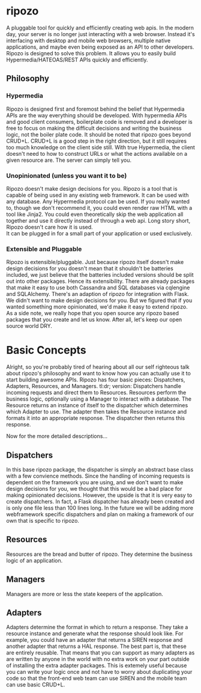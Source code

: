 # ripozo

A pluggable tool for quickly and efficiently creating web apis.
In the modern day, your server is no longer just interacting
with a web browser.  Instead it's interfacing with desktop and mobile 
web browsers, multiple native applications, and maybe even being exposed
as an API to other developers.  Ripozo is designed to solve this problem.
It allows you to easily build Hypermedia/HATEOAS/REST APIs quickly and 
efficiently.

## Philosophy

### Hypermedia

Ripozo is designed first and foremost behind the belief that Hypermedia
APIs are the way everything should be developed.  With hypermedia APIs and
good client consumers, boilerplate code is removed and a developer is free
to focus on making the difficult decisions and writing the business logic,
not the boiler plate code.  It should be noted that ripozo goes beyond
CRUD+L.  CRUD+L is a good step in the right direction, but it still requires
too much knowledge on the client side still.  With true Hypermedia, the 
client doesn't need to how to construct URLs or what the actions available
on a given resource are.  The server can simply tell you.

### Unopinionated (unless you want it to be)

Ripozo doesn't make design decisions for you.  Ripozo is a tool that is capable
of being used in any existing web framework.  It can be used with any database.
Any Hypermedia protocol can be used.  If you really wanted to, though we don't
recommend it, you could even render raw HTML with a tool like Jinja2.  You could
even theoretically skip the web application all together and use it directly instead
of through a web api. Long story short, Ripozo doesn't care how it is used.  
It can be plugged in for a small part of your application or used exclusively.

### Extensible and Pluggable

Ripozo is extensible/pluggable.  Just because ripozo itself doesn't make design decisions
for you doesn't mean that it shouldn't be batteries included, we just believe
that the batteries included versions should be split out into other packages.
Hence its extensibility.  There are already packages that make it easy to use
both Cassandra and SQL databases via cqlengine and SQLAlchemy.  There's an 
adaption of ripozo for integration with Flask.  We didn't want to make design
decisions for you.  But we figured that if you wanted something more opinionated,
we'd make it easy to extend ripozo.  As a side note, we really hope that you 
open source any ripozo based packages that you create and let us know.  After all,
let's keep our open source world DRY.

# Basic Concepts

Alright, so you're probably tired of hearing about all our self righteous talk 
about ripozo's philosophy and want to know how you can actually use it to start
building awesome APIs.  Ripozo has four basic pieces: Dispatchers, Adapters, Resources,
and Managers.  tl:dr; version: Dispatchers handle incoming requests and direct
them to Resources.  Resources perform the business logic, optionally using a 
Manager to interact with a database.  The Resource returns an instance of itself
to the dispatcher which determines which Adapter to use.  The adapter then takes the
Resource instance and formats it into an appropriate response.  The dispatcher then
returns this response.

Now for the more detailed descriptions...

## Dispatchers

In this base ripozo package, the dispatcher is simply an abstract base class
with a few convience methods.  Since the handling of incoming requests is
dependent on the framework you are using, and we don't want to make design 
decisions for you, we thought that this would be a bad place for making opinionated
decisions.  However, the upside is that it is very easy to create dispatchers.
In fact, a Flask dispatcher has already been created and is only one file less than
100 lines long. In the future we will be adding more webframework specific 
dispatchers and plan on making a framework of our own that is specific to ripozo.

## Resources

Resources are the bread and butter of ripozo.  They determine the business logic
of an application.

## Managers

Managers are more or less the state keepers of the application.

## Adapters

Adapters determine the format in which to return a response.  They take a resource
instance and generate what the response should look like.  For example, you could 
have an adapter that returns a SIREN response and another adapter that returns a HAL
response.  The best part is, that these are entirely reusable.  That means that 
you can support as many adapters as are written by anyone in the world with no extra
work on your part outside of installing the extra adapter packages.  This is extemely 
useful because you can write your logic once and not have to worry about duplicating
your code so that the front-end web team can use SIREN and the mobile team can use
basic CRUD+L.